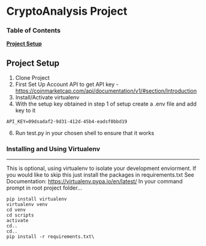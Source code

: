 # CryptoAnalysis Project

### Table of Contents
**[Project Setup](#project-setup)**<br>


## Project Setup 
1. Clone Project
2. First Set Up Account API to get API key -https://coinmarketcap.com/api/documentation/v1/#section/Introduction
3. Install/Activate virtualenv
4. With the setup key obtained in step 1 of setup create a .env file and add key to it
```
API_KEY=09dsadaf2-9d31-412d-45b4-eadsf0bbd19
```
6. Run test.py in your chosen shell to ensure that it works

### Installing and Using Virtualenv
-----------------------------------
This is optional, using virtualenv to isolate your development enviorment.
If you would like to skip this just install the packages in requirements.txt
See Documentation: https://virtualenv.pypa.io/en/latest/
In your command prompt in root project folder...
```
pip install virtualenv
virtualenv venv
cd venv
cd scripts
activate
cd..
cd..
pip install -r requirements.txt\
```

